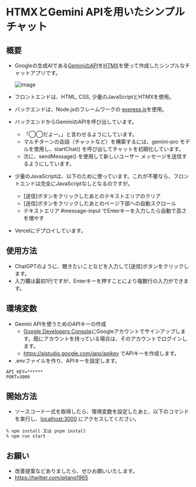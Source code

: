 # HTMXとGemini APIを用いたシンプルチャット
## 概要

* Googleの生成AIである[GeminiのAPI](https://ai.google.dev/tutorials?hl=ja)を[HTMX](https://htmx.org/)を使って作成したシンプルなチャットアプリです。

  ![image](https://github.com/pitang1965/geminikun/assets/47315420/e4607117-0088-4641-9a72-2f68bc93f49f)

* フロントエンドは、HTML, CSS, 少量のJavaScriptとHTMXを使用。
* バックエンドは、Node.jsのフレームワークの [express.js](https://expressjs.com/ja/)を使用。
* バックエンドからGeminiのAPIを呼び出しています。
  * 「◯◯だよー。」と言わせるようにしています。
  *  マルチターンの会話（チャットなど）を構築するには、gemini-pro モデルを使用し、startChat() を呼び出してチャットを初期化しています。
  *  次に、sendMessage() を使用して新しいユーザー メッセージを送信するようにしています。
* 少量のJavaScriptは、以下のために使っています。これが不要なら、フロントエンドは完全にJavaScriptなしとなるのですが。
  * [送信]ボタンをクリックしたあとのテキストエリアのクリア
  * [送信]ボタンをクリックしたあとのページ下部への自動スクロール
  * テキストエリア #message-input でEnterキーを入力したら自動で高さを増やす
 * Vercelにデプロイしています。

## 使用方法

* ChatGPTのように、聴きたいことなどを入力して[送信]ボタンをクリックします。
* 入力欄は最初1行ですが、Enterキーを押すことにより複数行の入力ができます。

## 環境変数

* Gemini APIを使うためのAPIキーの作成
  * [Google Developers Console](https://console.developers.google.com/project)にGoogleアカウントでサインアップします。既にアカウントを持っている場合は、そのアカウントでログインします。
  * https://aistudio.google.com/app/apikey でAPIキーを作成します。
* .envファイルを作り、APIキーを設定します。

```
API_KEY=******
PORT=3000
```

## 開始方法

* ソースコード一式を取得したら、環境変数を設定したあと、以下のコマンドを実行し、[localhost:3000](http://localhost:3000/) にアクセスしてください。

```
% npm install 又は pnpm install
% npm run start
```

## お願い
* 改善提案などありましたら、ぜひお願いいたします。
* https://twitter.com/pitang1965